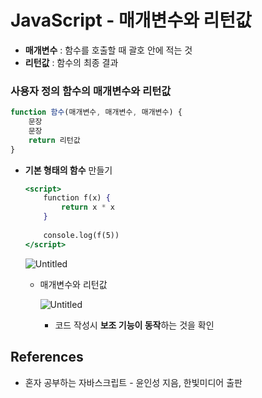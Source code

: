 # JavaScript - 매개변수와 리턴값

- **매개변수** : 함수를 호출할 때 괄호 안에 적는 것
- **리턴값** : 함수의 최종 결과

### 사용자 정의 함수의 매개변수와 리턴값

```jsx
function 함수(매개변수, 매개변수, 매개변수) {
	문장
	문장
	return 리턴값
}
```

- **기본 형태의 함수** 만들기
    
    ```jsx
    <script>
    	function f(x) {
    		return x * x
    	}
    	
    	console.log(f(5))
    </script>
    ```
    
    ![Untitled](/images/lang_javascript/study/JavaScript_매개변수와_리턴값/Untitled.png)
    
    - 매개변수와 리턴값
        
        ![Untitled](/images/lang_javascript/study/JavaScript_매개변수와_리턴값/Untitled%201.png)
        
        - 코드 작성시 **보조 기능이 동작**하는 것을 확인

## References

- 혼자 공부하는 자바스크립트 - 윤인성 지음, 한빛미디어 출판